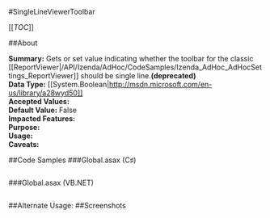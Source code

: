 #SingleLineViewerToolbar

[[_TOC_]]

##About

**Summary:** Gets or set value indicating whether the toolbar for the classic [[ReportViewer|/API/Izenda/AdHoc/CodeSamples/Izenda_AdHoc_AdHocSettings_ReportViewer]] should be single line.**(deprecated)**  
**Data Type:** [[System.Boolean|http://msdn.microsoft.com/en-us/library/a28wyd50]]  
**Accepted Values:**   
**Default Value:** False  
**Impacted Features:**   
**Purpose:**   
**Usage:**   
**Caveats:**   

##Code Samples
###Global.asax (C♯)

```csharp
```

###Global.asax (VB.NET)

```visualbasic
```
##Alternate Usage: 
##Screenshots
